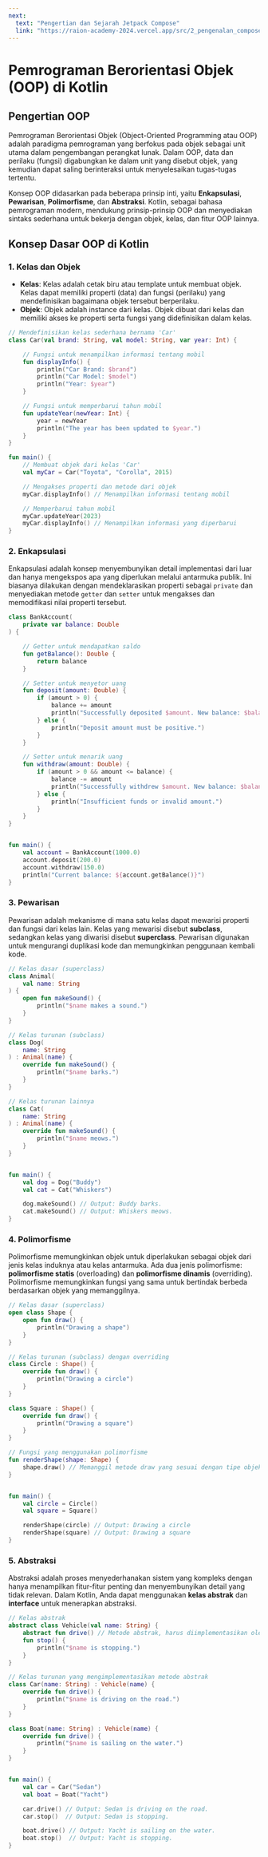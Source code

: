 ```yaml
---
next:
  text: "Pengertian dan Sejarah Jetpack Compose"
  link: "https://raion-academy-2024.vercel.app/src/2_pengenalan_compose/a_pengertian"
---
```


# Pemrograman Berorientasi Objek (OOP) di Kotlin

## Pengertian OOP

Pemrograman Berorientasi Objek (Object-Oriented Programming atau OOP) adalah paradigma pemrograman yang berfokus pada objek sebagai unit utama dalam pengembangan perangkat lunak. Dalam OOP, data dan perilaku (fungsi) digabungkan ke dalam unit yang disebut objek, yang kemudian dapat saling berinteraksi untuk menyelesaikan tugas-tugas tertentu.

Konsep OOP didasarkan pada beberapa prinsip inti, yaitu **Enkapsulasi**, **Pewarisan**, **Polimorfisme**, dan **Abstraksi**. Kotlin, sebagai bahasa pemrograman modern, mendukung prinsip-prinsip OOP dan menyediakan sintaks sederhana untuk bekerja dengan objek, kelas, dan fitur OOP lainnya.

## Konsep Dasar OOP di Kotlin

### 1. Kelas dan Objek

- **Kelas**: Kelas adalah cetak biru atau template untuk membuat objek. Kelas dapat memiliki properti (data) dan fungsi (perilaku) yang mendefinisikan bagaimana objek tersebut berperilaku.
- **Objek**: Objek adalah instance dari kelas. Objek dibuat dari kelas dan memiliki akses ke properti serta fungsi yang didefinisikan dalam kelas.

```kotlin
// Mendefinisikan kelas sederhana bernama 'Car'
class Car(val brand: String, val model: String, var year: Int) {

    // Fungsi untuk menampilkan informasi tentang mobil
    fun displayInfo() {
        println("Car Brand: $brand")
        println("Car Model: $model")
        println("Year: $year")
    }

    // Fungsi untuk memperbarui tahun mobil
    fun updateYear(newYear: Int) {
        year = newYear
        println("The year has been updated to $year.")
    }
}

fun main() {
    // Membuat objek dari kelas 'Car'
    val myCar = Car("Toyota", "Corolla", 2015)

    // Mengakses properti dan metode dari objek
    myCar.displayInfo() // Menampilkan informasi tentang mobil

    // Memperbarui tahun mobil
    myCar.updateYear(2023)
    myCar.displayInfo() // Menampilkan informasi yang diperbarui
}
```

### 2. Enkapsulasi

Enkapsulasi adalah konsep menyembunyikan detail implementasi dari luar dan hanya mengekspos apa yang diperlukan melalui antarmuka publik. Ini biasanya dilakukan dengan mendeklarasikan properti sebagai `private` dan menyediakan metode `getter` dan `setter` untuk mengakses dan memodifikasi nilai properti tersebut.

```kotlin
class BankAccount(
    private var balance: Double
) {

    // Getter untuk mendapatkan saldo
    fun getBalance(): Double {
        return balance
    }

    // Setter untuk menyetor uang
    fun deposit(amount: Double) {
        if (amount > 0) {
            balance += amount
            println("Successfully deposited $amount. New balance: $balance")
        } else {
            println("Deposit amount must be positive.")
        }
    }

    // Setter untuk menarik uang
    fun withdraw(amount: Double) {
        if (amount > 0 && amount <= balance) {
            balance -= amount
            println("Successfully withdrew $amount. New balance: $balance")
        } else {
            println("Insufficient funds or invalid amount.")
        }
    }
}


fun main() {
    val account = BankAccount(1000.0)
    account.deposit(200.0)
    account.withdraw(150.0)
    println("Current balance: ${account.getBalance()}")
}
```

### 3. Pewarisan

Pewarisan adalah mekanisme di mana satu kelas dapat mewarisi properti dan fungsi dari kelas lain. Kelas yang mewarisi disebut **subclass**, sedangkan kelas yang diwarisi disebut **superclass**. Pewarisan digunakan untuk mengurangi duplikasi kode dan memungkinkan penggunaan kembali kode.

```kotlin
// Kelas dasar (superclass)
class Animal(
    val name: String
) {
    open fun makeSound() {
        println("$name makes a sound.")
    }
}

// Kelas turunan (subclass)
class Dog(
    name: String
) : Animal(name) {
    override fun makeSound() {
        println("$name barks.")
    }
}

// Kelas turunan lainnya
class Cat(
    name: String
) : Animal(name) {
    override fun makeSound() {
        println("$name meows.")
    }
}


fun main() {
    val dog = Dog("Buddy")
    val cat = Cat("Whiskers")

    dog.makeSound() // Output: Buddy barks.
    cat.makeSound() // Output: Whiskers meows.
}
```

### 4. Polimorfisme

Polimorfisme memungkinkan objek untuk diperlakukan sebagai objek dari jenis kelas induknya atau kelas antarmuka. Ada dua jenis polimorfisme: **polimorfisme statis** (overloading) dan **polimorfisme dinamis** (overriding). Polimorfisme memungkinkan fungsi yang sama untuk bertindak berbeda berdasarkan objek yang memanggilnya.

```kotlin
// Kelas dasar (superclass)
open class Shape {
    open fun draw() {
        println("Drawing a shape")
    }
}

// Kelas turunan (subclass) dengan overriding
class Circle : Shape() {
    override fun draw() {
        println("Drawing a circle")
    }
}

class Square : Shape() {
    override fun draw() {
        println("Drawing a square")
    }
}

// Fungsi yang menggunakan polimorfisme
fun renderShape(shape: Shape) {
    shape.draw() // Memanggil metode draw yang sesuai dengan tipe objek
}


fun main() {
    val circle = Circle()
    val square = Square()

    renderShape(circle) // Output: Drawing a circle
    renderShape(square) // Output: Drawing a square
}
```

### 5. Abstraksi

Abstraksi adalah proses menyederhanakan sistem yang kompleks dengan hanya menampilkan fitur-fitur penting dan menyembunyikan detail yang tidak relevan. Dalam Kotlin, Anda dapat menggunakan **kelas abstrak** dan **interface** untuk menerapkan abstraksi.

```kotlin
// Kelas abstrak
abstract class Vehicle(val name: String) {
    abstract fun drive() // Metode abstrak, harus diimplementasikan oleh subclass
    fun stop() {
        println("$name is stopping.")
    }
}

// Kelas turunan yang mengimplementasikan metode abstrak
class Car(name: String) : Vehicle(name) {
    override fun drive() {
        println("$name is driving on the road.")
    }
}

class Boat(name: String) : Vehicle(name) {
    override fun drive() {
        println("$name is sailing on the water.")
    }
}


fun main() {
    val car = Car("Sedan")
    val boat = Boat("Yacht")

    car.drive() // Output: Sedan is driving on the road.
    car.stop()  // Output: Sedan is stopping.

    boat.drive() // Output: Yacht is sailing on the water.
    boat.stop()  // Output: Yacht is stopping.
}
```
